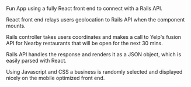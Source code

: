 Fun App using a fully React front end to connect with a Rails API.

React front end relays users geolocation to Rails API when the component mounts.

Rails controller takes users coordinates and makes a call to Yelp's fusion API for Nearby restaurants that will be open for the next 30 mins.

Rails API handles the response and renders it as a JSON object, which is easily parsed with React.

Using Javascript and CSS a business is randomly selected and displayed nicely on the mobile optimized front end.

